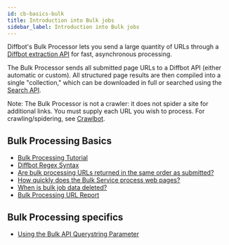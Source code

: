 ```yaml
---
id: cb-basics-bulk
title: Introduction into Bulk jobs
sidebar_label: Introduction into Bulk jobs
---
```


Diffbot's Bulk Processor lets you send a large quantity of URLs through a [Diffbot extraction API](api-basics-index) for fast, asynchronous processing.

The Bulk Processor sends all submitted page URLs to a Diffbot API (either automatic or custom). All structured page results are then compiled into a single "collection," which can be downloaded in full or searched using the [Search API](cb-basics-search).

Note: The Bulk Processor is not a crawler: it does not spider a site for additional links. You must supply each URL you wish to process. For crawling/spidering, see [Crawlbot](cb-basics-cb).

## Bulk Processing Basics

- [Bulk Processing Tutorial](tutorials-bulk)
- [Diffbot Regex Syntax](explain-regex)
- [Are bulk processing URLs returned in the same order as submitted?](explain-bulk-processing-results-ordering)
- [How quickly does the Bulk Service process web pages?](explain-bulk-processing-speed)
- [When is bulk job data deleted?](explain-when-crawl-bulk-data-deleted)
- [Bulk Processing URL Report](explain-bulk-url-report)

## Bulk Processing specifics

- [Using the Bulk API Querystring Parameter](guides-crawlbot-bulk-querystring-parameter)
